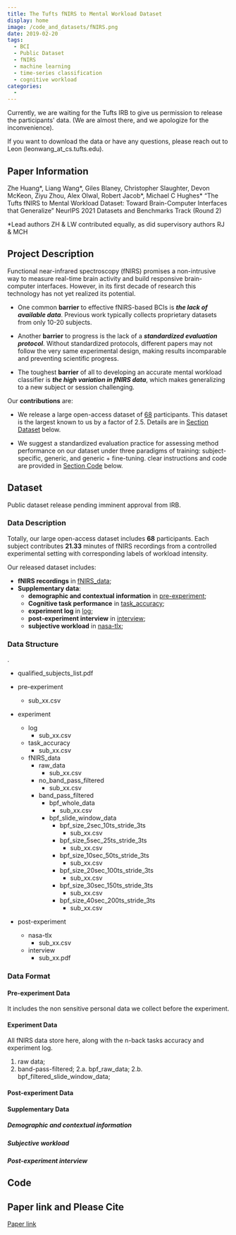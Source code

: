 ```yaml
---
title: The Tufts fNIRS to Mental Workload Dataset
display: home
image: /code_and_datasets/fNIRS.png
date: 2019-02-20
tags: 
  - BCI
  - Public Dataset
  - fNIRS
  - machine learning
  - time-series classification
  - cognitive workload
categories:
  - 
--- 
```

Currently, we are waiting for the Tufts IRB to give us permission to release the participants' data. (We are almost there, and we apologize for the inconvenience).

If you want to download the data or have any questions, please reach out to Leon (leonwang_at_cs.tufts.edu).

## Paper Information
Zhe Huang*, Liang Wang*, Giles Blaney, Christopher Slaughter, Devon McKeon, Ziyu Zhou, Alex Olwal, Robert Jacob*, Michael C Hughes*
 “The Tufts fNIRS to Mental Workload Dataset: Toward Brain-Computer Interfaces that Generalize” NeurIPS 2021 Datasets and Benchmarks Track (Round 2)

*Lead authors ZH \& LW contributed equally, as did supervisory authors RJ \& MCH

## Project Description

Functional near-infrared spectroscopy (fNIRS) promises a non-intrusive way to measure real-time brain activity and build responsive brain-computer interfaces. However, in its first decade of research this technology has not yet realized its potential. 

* One common **barrier** to effective fNIRS-based BCIs is **_the lack of available data_**. Previous work typically collects proprietary datasets from only 10-20 subjects.

* Another **barrier** to progress is the lack of a **_standardized evaluation protocol_**. Without standardized protocols, different papers may not follow the very same experimental design, making results incomparable and preventing scientific progress.

* The toughest **barrier** of all to developing an accurate mental workload classifier is **_the high variation in fNIRS data_**, which makes generalizing to a new subject or session challenging.


Our **contributions** are:

* We release a large open-access dataset of [68]() participants. This dataset is the largest known to us by a factor of 2.5. Details are in [Section Dataset]() below.

* We suggest a standardized evaluation practice for assessing method performance on our dataset under three paradigms of training: subject-specific, generic, and generic + fine-tuning. clear instructions and code are provided in [Section Code]() below.






## Dataset
Public dataset release pending imminent approval from IRB.
<!-- [Here is the link to download the dataset](https://tufts.box.com/s/x7gp7cz2xq4l8a4wluprhuwb5zgce6dg) -->

### Data Description
Totally, our large open-access dataset includes **68** participants. Each subject contributes **21.33** minutes of fNIRS recordings from a controlled experimental setting with corresponding labels of workload intensity.

Our released dataset includes:
* **fNIRS recordings** in [fNIRS_data]();
* **Supplementary data**:
    * **demographic and contextual information** in [pre-experiment]();
    * **Cognitive task performance** in [task_accuracy]();
    * **experiment log** in [log]();
    * **post-experiment interview** in [interview]();
    * **subjective workload** in [nasa-tlx]();

### Data Structure


.
  - qualified_subjects_list.pdf
  - pre-experiment
      - sub_xx.csv
  - experiment
    - log
      - sub_xx.csv
    - task_accuracy
      - sub_xx.csv
    - fNIRS_data
        - raw_data
          - sub_xx.csv
        - no_band_pass_filtered
          - sub_xx.csv
        - band_pass_filtered
          - bpf_whole_data
            - sub_xx.csv
          - bpf_slide_window_data
            - bpf_size_2sec_10ts_stride_3ts
              - sub_xx.csv
            - bpf_size_5sec_25ts_stride_3ts
              - sub_xx.csv
            - bpf_size_10sec_50ts_stride_3ts
              - sub_xx.csv
            - bpf_size_20sec_100ts_stride_3ts
              - sub_xx.csv
            - bpf_size_30sec_150ts_stride_3ts
              - sub_xx.csv
            - bpf_size_40sec_200ts_stride_3ts
              - sub_xx.csv

  
  - post-experiment
      - nasa-tlx
        - sub_xx.csv
      - interview
        - sub_xx.pdf


### Data Format

#### Pre-experiment Data
It includes the non sensitive personal data we collect before the experiment.

#### Experiment Data
All fNIRS data store here, along with the n-back tasks accuracy and experiment log.
1. raw data;
2. band-pass-filtered;
  2.a. bpf_raw_data;
  2.b. bpf_filtered_slide_window_data;

#### Post-experiment Data


#### Supplementary Data
##### Demographic and contextual information
##### Subjective workload
##### Post-experiment interview


## Code

## Paper link and Please Cite
[Paper link](https://openreview.net/forum?id=QzNHE7QHhut)
